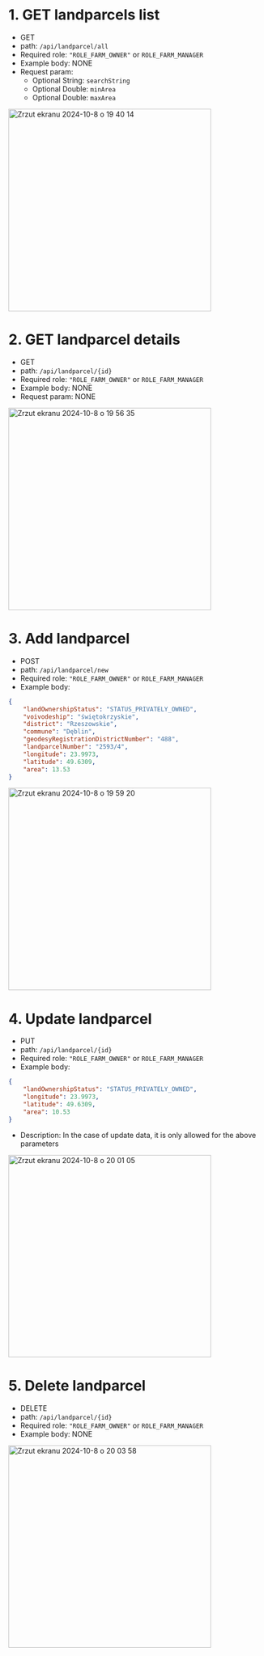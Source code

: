 # 1. GET landparcels list
* GET
* path: ```/api/landparcel/all```
* Required role: ```"ROLE_FARM_OWNER"``` or ```ROLE_FARM_MANAGER```
* Example body: NONE
* Request param:
  - Optional String: ```searchString```
  - Optional Double: ```minArea```
  - Optional Double: ```maxArea```
 

<img width="400" alt="Zrzut ekranu 2024-10-8 o 19 40 14" src="https://github.com/user-attachments/assets/88483787-c22b-4c35-b405-23b8fe4f55e1">


# 2. GET landparcel details
* GET
* path: ```/api/landparcel/{id}```
* Required role: ```"ROLE_FARM_OWNER"``` or ```ROLE_FARM_MANAGER```
* Example body: NONE
* Request param: NONE

<img width="400" alt="Zrzut ekranu 2024-10-8 o 19 56 35" src="https://github.com/user-attachments/assets/760e93b0-d817-48b9-a77e-96e15beb14d5">

# 3. Add landparcel
* POST
* path: ```/api/landparcel/new```
* Required role: ```"ROLE_FARM_OWNER"``` or ```ROLE_FARM_MANAGER```
* Example body: 
```json
{
    "landOwnershipStatus": "STATUS_PRIVATELY_OWNED",
    "voivodeship": "świętokrzyskie",
    "district": "Rzeszowskie",
    "commune": "Dęblin",
    "geodesyRegistrationDistrictNumber": "488",
    "landparcelNumber": "2593/4",
    "longitude": 23.9973,
    "latitude": 49.6309,
    "area": 13.53
}
```

<img width="400" alt="Zrzut ekranu 2024-10-8 o 19 59 20" src="https://github.com/user-attachments/assets/de507573-faa9-4bd2-89b6-6c0b4157e9b1">

# 4. Update landparcel
* PUT
* path: ```/api/landparcel/{id}```
* Required role: ```"ROLE_FARM_OWNER"``` or ```ROLE_FARM_MANAGER```
* Example body:

```json
{
    "landOwnershipStatus": "STATUS_PRIVATELY_OWNED",
    "longitude": 23.9973,
    "latitude": 49.6309,
    "area": 10.53
}
```
* Description: In the case of update data, it is only allowed for the above parameters

<img width="400" alt="Zrzut ekranu 2024-10-8 o 20 01 05" src="https://github.com/user-attachments/assets/1c32c523-8966-4b1e-8100-2e0f0d0bb06a">

# 5. Delete landparcel
* DELETE
* path: ```/api/landparcel/{id}```
* Required role: ```"ROLE_FARM_OWNER"``` or ```ROLE_FARM_MANAGER```
* Example body: NONE

<img width="400" alt="Zrzut ekranu 2024-10-8 o 20 03 58" src="https://github.com/user-attachments/assets/7b1670a9-f1dc-4cea-a954-53740e891e49">




